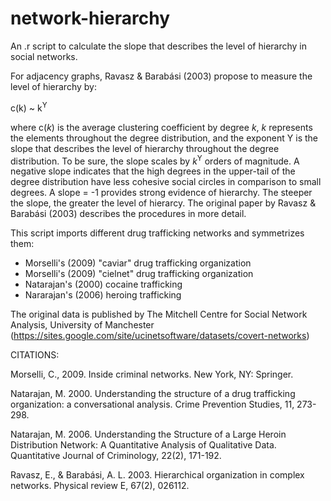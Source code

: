 # network-hierarchy

An .r script to calculate the slope that describes the level of hierarchy in social networks. 

For adjacency graphs, Ravasz & Barabási (2003) propose to measure the level of hierarchy by:

c(k) ~ k<sup>Y</sup>

where c(*k*) is the average clustering coefficient by degree *k*, *k* represents the elements throughout the degree distribution, and the exponent Y is the slope that describes the level of hierarchy throughout the degree distribution. To be sure, the slope scales by *k*<sup>Y</sup> orders of magnitude. A negative slope indicates that the high degrees in the upper-tail of the degree distribution have less cohesive social circles in comparison to small degrees. A slope = -1 provides strong evidence of hierarchy. The steeper the slope, the greater the level of hierarcy. The original paper by Ravasz & Barabási (2003) describes the procedures in more detail.

This script imports different drug trafficking networks and symmetrizes them: 

  - Morselli's  (2009) "caviar" drug trafficking organization 
  - Morselli's  (2009) "cielnet" drug trafficking organization
  - Natarajan's (2000) cocaine trafficking
  - Nararajan's (2006) heroing trafficking

The original data is published by The Mitchell Centre for Social Network Analysis, University of Manchester (https://sites.google.com/site/ucinetsoftware/datasets/covert-networks)

CITATIONS: 

Morselli, C., 2009. Inside criminal networks. New York, NY: Springer.

Natarajan, M. 2000. Understanding the structure of a drug trafficking organization: a conversational analysis. Crime Prevention Studies, 11, 273-298.

Natarajan, M. 2006. Understanding the Structure of a Large Heroin Distribution Network: A Quantitative Analysis of Qualitative Data. Quantitative Journal of Criminology, 22(2), 171-192.

Ravasz, E., & Barabási, A. L. 2003. Hierarchical organization in complex networks. Physical review E, 67(2), 026112.
